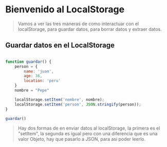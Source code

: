 # Bienvenido al LocalStorage

> Vamos a ver las tres maneras de como interactuar con el localStorage, para guardar datos, para borrar datos y  extraer datos.

## Guardar datos en el LocalStorage

```js

function guardar() {
    person = {
        name: 'juan',
        age: 36,
        location: 'peru'
    }
    nombre = "Pepe"

    localStorage.setItem('nombre', nombre);
    localStorage.setItem('person', JSON.stringify(person));
}

guardar()

```
> Hay dos formas de en enviar datos al localStorage, la primera es el "setItem", la segunda es igual pero con una diferencia que es una valor Objeto, hay que pasarlo a JSON, para asi poder leerlo.

